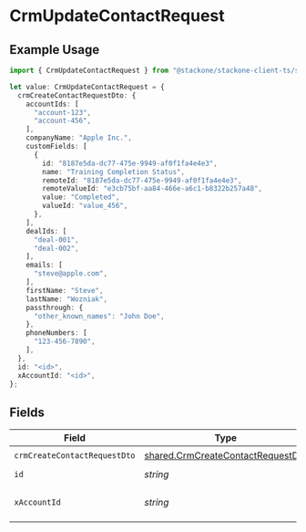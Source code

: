 # CrmUpdateContactRequest

## Example Usage

```typescript
import { CrmUpdateContactRequest } from "@stackone/stackone-client-ts/sdk/models/operations";

let value: CrmUpdateContactRequest = {
  crmCreateContactRequestDto: {
    accountIds: [
      "account-123",
      "account-456",
    ],
    companyName: "Apple Inc.",
    customFields: [
      {
        id: "8187e5da-dc77-475e-9949-af0f1fa4e4e3",
        name: "Training Completion Status",
        remoteId: "8187e5da-dc77-475e-9949-af0f1fa4e4e3",
        remoteValueId: "e3cb75bf-aa84-466e-a6c1-b8322b257a48",
        value: "Completed",
        valueId: "value_456",
      },
    ],
    dealIds: [
      "deal-001",
      "deal-002",
    ],
    emails: [
      "steve@apple.com",
    ],
    firstName: "Steve",
    lastName: "Wozniak",
    passthrough: {
      "other_known_names": "John Doe",
    },
    phoneNumbers: [
      "123-456-7890",
    ],
  },
  id: "<id>",
  xAccountId: "<id>",
};
```

## Fields

| Field                                                                                         | Type                                                                                          | Required                                                                                      | Description                                                                                   |
| --------------------------------------------------------------------------------------------- | --------------------------------------------------------------------------------------------- | --------------------------------------------------------------------------------------------- | --------------------------------------------------------------------------------------------- |
| `crmCreateContactRequestDto`                                                                  | [shared.CrmCreateContactRequestDto](../../../sdk/models/shared/crmcreatecontactrequestdto.md) | :heavy_check_mark:                                                                            | N/A                                                                                           |
| `id`                                                                                          | *string*                                                                                      | :heavy_check_mark:                                                                            | N/A                                                                                           |
| `xAccountId`                                                                                  | *string*                                                                                      | :heavy_check_mark:                                                                            | The account identifier                                                                        |